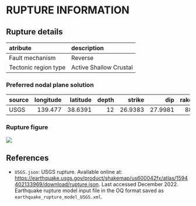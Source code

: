 # RUPTURE INFORMATION
    
## Rupture details

| atribute             | description            |
|:---------------------|:-----------------------|
| Fault mechanism      | Reverse                |
| Tectonic region type | Active Shallow Crustal |

### Preferred nodal plane solution

| source   |   longitude |   latitude |   depth |   strike |     dip |   rake |   mag |
|:---------|------------:|-----------:|--------:|---------:|--------:|-------:|------:|
| USGS     |     139.477 |    38.6391 |      12 |  26.9383 | 27.9981 |     88 |  6.43 |

### Rupture figure

![](earthquake_ruptures.png)

## References

- `USGS.json`: USGS rupture. Available online at: https://earthquake.usgs.gov/product/shakemap/us600042fx/atlas/1594402133969/download/rupture.json. Last accessed December 2022. Earthquake rupture model input file in the OQ format saved as `earthquake_rupture_model_USGS.xml`.

